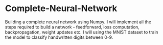 # Complete-Neural-Network
Building a complete neural network using Numpy. I will implement all the steps required to build a network - feedforward, loss computation, backpropagation, weight updates etc. I will using the MNIST dataset to train the model to classify handwritten digits between 0-9.
